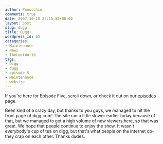 ```yaml
---
author: Pwnocchio
comments: true
date: 2007-10-18 23:15:52+00:00
layout: post
slug: dugg
title: Dugg!
wordpress_id: 65
categories:
- Maintenance
- News
- TheLeetWorld
tags:
- Digg
- dugg
- episode 5
- Maintenance
- website
---
```


If you're here for Episode Five, scroll down, or check it out on our [episodes](http://www.smoothfewfilms.com/episodes/) page.

Been kind of a crazy day, but thanks to you guys, we managed to hit the front page of digg.com!  The site ran a little slower earlier today because of that, but we managed to get a high volume of new viewers here, so that was great.  We hope that people continue to enjoy the show.  It wasn't everybody's cup of tea on digg, but that's what people on the internet do- they crap on each other.  Thanks dudes.
